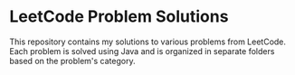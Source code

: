 # LeetCode Problem Solutions

This repository contains my solutions to various problems from LeetCode. Each problem is solved using Java and is organized in separate folders based on the problem's category.
